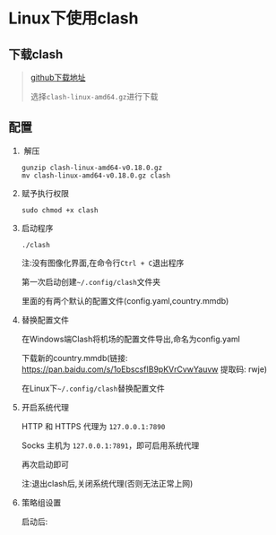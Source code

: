 # Linux下使用clash

## 下载clash

> [github下载地址](https://github.com/Dreamacro/clash/releases)
>
> 选择`clash-linux-amd64.gz`进行下载

## 配置

1. ​	解压

    ```shell
    gunzip clash-linux-amd64-v0.18.0.gz
    mv clash-linux-amd64-v0.18.0.gz clash
    ```

2. 赋予执行权限

    ```shell
    sudo chmod +x clash
    ```

3. 启动程序

    ```shell
    ./clash
    ```

    注:没有图像化界面,在命令行`Ctrl + C`退出程序

    第一次启动创建`~/.config/clash`文件夹

    里面的有两个默认的配置文件(config.yaml,country.mmdb)

4. 替换配置文件

    在Windows端Clash将机场的配置文件导出,命名为config.yaml

    下载新的country.mmdb(链接: https://pan.baidu.com/s/1oEbscsfIB9pKVrCvwYauvw 提取码: rwje)

    在Linux下`~/.config/clash`替换配置文件

5. 开启系统代理

    HTTP 和 HTTPS 代理为 `127.0.0.1:7890`

    Socks 主机为 `127.0.0.1:7891`，即可启用系统代理

    再次启动即可

    注:退出clash后,关闭系统代理(否则无法正常上网)

6. 策略组设置

    启动后:

    [策略组设置]: http://clash.razord.top

    